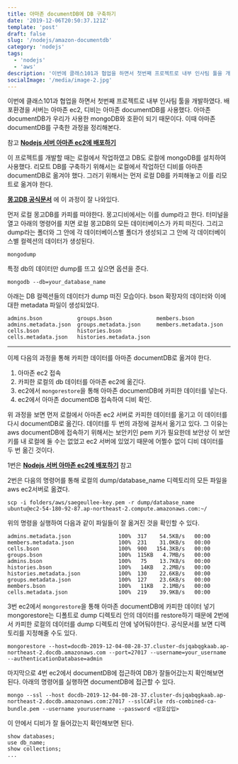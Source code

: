 ```yaml
---
title: 아마존 documentDB에 DB 구축하기
date: '2019-12-06T20:50:37.121Z'
template: 'post'
draft: false
slug: '/nodejs/amazon-documentdb'
category: 'nodejs'
tags:
  - 'nodejs'
  - 'aws'
description: '이번에 클래스101과 협업을 하면서 첫번째 프로젝트로 내부 인사팀 툴을 개발하였다. 배포환경을 서버는 아마존 ec2, 디비는 아마존 documentDB를 사용했다. 아마존 documentDB가 우리가 사용한 mongoDB와 호환이 되기 때문이다. 이때 아마존 documentDB를 구축한 과정을 정리해본다...'
socialImage: '/media/image-2.jpg'
---
```


이번에 클래스101과 협업을 하면서 첫번째 프로젝트로 내부 인사팀 툴을 개발하였다. 배포환경을 서버는 아마존 ec2, 디비는 아마존 documentDB를 사용했다. 아마존 documentDB가 우리가 사용한 mongoDB와 호환이 되기 때문이다. 이때 아마존 documentDB를 구축한 과정을 정리해본다.

참고 **[Nodejs 서버 아마존 ec2에 배포하기](https://saegeullee.github.io//nodejs/deploy-nodejs-server-to-aws-ec2)**

이 프로젝트를 개발할 때는 로컬에서 작업하였고 DB도 로컬에 mongoDB를 설치하여 사용했다. 리모트 DB를 구축하기 위해서는 로컬에서 작업하던 디비를 아마존 documentDB로 옮겨야 했다. 그러기 위해서는 먼저 로컬 DB를 카피해놓고 이를 리모트로 옮겨야 한다.

**[몽고DB 공식문서](https://docs.mongodb.com/manual/tutorial/backup-and-restore-tools/)** 에 이 과정이 잘 나와있다.

먼저 로컬 몽고DB를 카피를 떠야한다. 몽고디비에서는 이를 dump라고 한다. 터미널을 열고 아래의 명령어를 치면 로컬 몽고DB의 모든 데이터베이스가 카피 떠진다. 그리고 dump라는 폴더와 그 안에 각 데이터베이스별 폴더가 생성되고 그 안에 각 데이터베이스별 컬렉션의 데이터가 생성된다.

```
mongodump
```

특정 db의 데이터만 dump를 뜨고 싶으면 옵션을 준다.

```
mongodb --db=your_database_name
```

아래는 DB 컬렉션들의 데이터가 dump 떠진 모습이다. bson 확장자의 데이터와 이에 대한 metadata 파일이 생성되었다.

```
admins.bson           groups.bson              members.bson
admins.metadata.json  groups.metadata.json     members.metadata.json
cells.bson            histories.bson
cells.metadata.json   histories.metadata.json
```

---

이제 다음의 과정을 통해 카피한 데이터를 아마존 documentDB로 옮겨야 한다.

1. 아마존 ec2 접속
2. 카피한 로컬의 db 데이터를 아마존 ec2에 옮긴다.
3. ec2에서 `mongorestore`을 통해 아마존 documentDB에 카피한 데이터를 넣는다.
4. ec2에서 아마존 documentDB 접속하여 디비 확인.

위 과정을 보면 먼저 로컬에서 아마존 ec2 서버로 카피한 데이터를 옮기고 이 데이터를 다시 documentDB로 옮긴다. 데이터를 두 번의 과정에 걸쳐서 옮기고 있다. 그 이유는 aws documentDB에 접속하기 위해서는 보안키인 pem 키가 필요한데 보안상 이 보안키를 내 로컬에 둘 수는 없었고 ec2 서버에 있었기 때문에 어쩔수 없이 디비 데이터를 두 번 옮긴 것이다.

1번은 **[Nodejs 서버 아마존 ec2에 배포하기](https://saegeullee.github.io//nodejs/deploy-nodejs-server-to-aws-ec2)** 참고

2번은 다음의 명령어를 통해 로컬의 dump/database_name 디렉토리의 모든 파일을 aws ec2서버로 옮겼다.

```
scp -i folders/aws/saegeullee-key.pem -r dump/database_name ubuntu@ec2-54-180-92-87.ap-northeast-2.compute.amazonaws.com:~/
```

위의 명령을 실행하여 다음과 같이 파일들이 잘 옮겨진 것을 확인할 수 있다.

```
admins.metadata.json               100%  317    54.5KB/s   00:00
members.metadata.json              100%  231    31.0KB/s   00:00
cells.bson                         100%  900   154.3KB/s   00:00
groups.bson                        100%  115KB   4.7MB/s   00:00
admins.bson                        100%   75    13.7KB/s   00:00
histories.bson                     100%   14KB   2.2MB/s   00:00
histories.metadata.json            100%  130    22.6KB/s   00:00
groups.metadata.json               100%  127    23.6KB/s   00:00
members.bson                       100%   11KB   2.1MB/s   00:00
cells.metadata.json                100%  219    39.9KB/s   00:00
```

3번 ec2에서 `mongorestore`을 통해 아마존 documentDB에 카피한 데이터 넣기
mongorestore는 디폴트로 dump 디렉토리 안의 데이터를 restore하기 때문에 2번에서 카피한 로컬의 데이터를 dump 디렉토리 안에 넣어둬야한다. 공식문서를 보면 디렉토리를 지정해줄 수도 있다.

```
mongorestore --host=docdb-2019-12-04-08-28-37.cluster-dsjqabqgkaab.ap-northeast-2.docdb.amazonaws.com --port=27017 --username=your_username  --authenticationDatabase=admin
```

마지막으로 4번 ec2에서 documentDB에 접근하여 DB가 잘들어갔는지 확인해보면 된다. 아래의 명령어를 실행하면 documentDB에 접근할 수 있다.

```
mongo --ssl --host docdb-2019-12-04-08-28-37.cluster-dsjqabqgkaab.ap-northeast-2.docdb.amazonaws.com:27017 --sslCAFile rds-combined-ca-bundle.pem --username yourusername --password <암호삽입>
```

이 안에서 디비가 잘 들어갔는지 확인해보면 된다.

```
show databases;
use db_name;
show collections;
...
```

